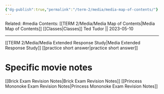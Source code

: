 ```yaml
---
{"dg-publish":true,"permalink":"/term-2/media/media-map-of-contents/"}
---
```


Related: #media
Contents: [[TERM 2/Media/Media Map of Contents\|Media Map of Contents]]
[[Classes\|Classes]]
Ted Tudor || 2023-05-10
***
[[TERM 2/Media/Media Extended Response Study\|Media Extended Response Study]]
[[practice short answer\|practice short answer]]
# Specific movie notes
[[Brick Exam Revision Notes\|Brick Exam Revision Notes]]
[[Princess Mononoke Exam Revision Notes\|Princess Mononoke Exam Revision Notes]]
